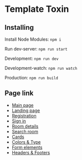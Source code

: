 # Template Toxin

## Installing
Install Node Modules: <code>npm i</code>

Run dev-server: <code>npm run start</code>

Development: <code>npm run dev</code>

Development-watch: <code>npm run watch</code>

Production: <code>npm run build</code>

## Page link
* [Main page](http://wendivue.ru/template-toxin)
* [Landing page](http://wendivue.ru/template-toxin/page-landing-page.html)
* [Registration](http://wendivue.ru/template-toxin/page-landing-registration.html)
* [Sign in](http://wendivue.ru/template-toxin/page-landing-sign-in.html)
* [Room details](http://wendivue.ru/template-toxin/page-room-details.html)
* [Search room](http://wendivue.ru/template-toxin/page-search-room.html)
* [Cards](http://wendivue.ru/template-toxin/ui-kits-cards-elements.html)
* [Colors & Type](http://wendivue.ru/template-toxin/ui-kits-colors-type.html)
* [Form elements](http://wendivue.ru/template-toxin/ui-kits-form-elements.html)
* [Headers & Footers](http://wendivue.ru/template-toxin/ui-kits-header-footer-page.html)